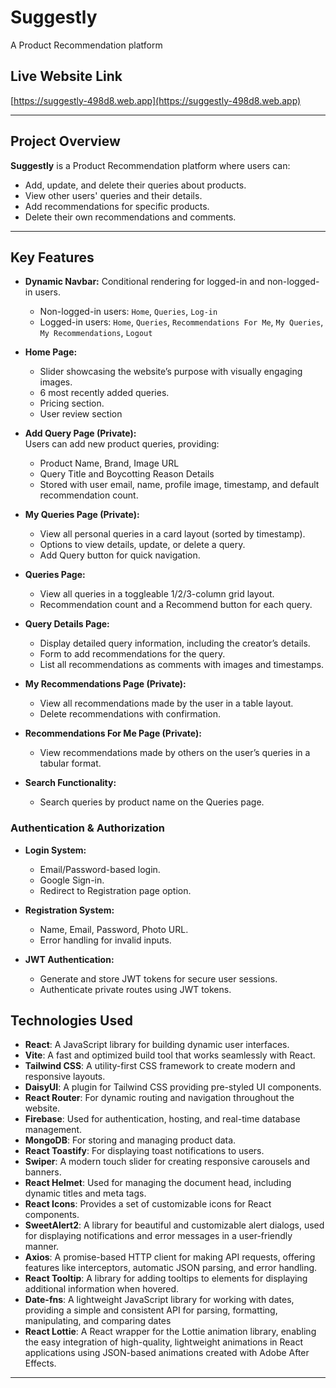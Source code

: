 # Suggestly

A Product Recommendation platform

## Live Website Link

[https://suggestly-498d8.web.app](https://suggestly-498d8.web.app)

---

## Project Overview

**Suggestly** is a Product Recommendation platform where users can:

- Add, update, and delete their queries about products.
- View other users' queries and their details.
- Add recommendations for specific products.
- Delete their own recommendations and comments.

---

## Key Features

- **Dynamic Navbar:** Conditional rendering for logged-in and non-logged-in users.

  - Non-logged-in users: `Home`, `Queries`, `Log-in`
  - Logged-in users: `Home`, `Queries`, `Recommendations For Me`, `My Queries`, `My Recommendations`, `Logout`

- **Home Page:**

  - Slider showcasing the website’s purpose with visually engaging images.
  - 6 most recently added queries.
  - Pricing section.
  - User review section

- **Add Query Page (Private):**  
  Users can add new product queries, providing:

  - Product Name, Brand, Image URL
  - Query Title and Boycotting Reason Details
  - Stored with user email, name, profile image, timestamp, and default recommendation count.

- **My Queries Page (Private):**

  - View all personal queries in a card layout (sorted by timestamp).
  - Options to view details, update, or delete a query.
  - Add Query button for quick navigation.

- **Queries Page:**

  - View all queries in a toggleable 1/2/3-column grid layout.
  - Recommendation count and a Recommend button for each query.

- **Query Details Page:**

  - Display detailed query information, including the creator’s details.
  - Form to add recommendations for the query.
  - List all recommendations as comments with images and timestamps.

- **My Recommendations Page (Private):**

  - View all recommendations made by the user in a table layout.
  - Delete recommendations with confirmation.

- **Recommendations For Me Page (Private):**

  - View recommendations made by others on the user’s queries in a tabular format.

- **Search Functionality:**
  - Search queries by product name on the Queries page.

### Authentication & Authorization

- **Login System:**

  - Email/Password-based login.
  - Google Sign-in.
  - Redirect to Registration page option.

- **Registration System:**

  - Name, Email, Password, Photo URL.
  - Error handling for invalid inputs.

- **JWT Authentication:**
  - Generate and store JWT tokens for secure user sessions.
  - Authenticate private routes using JWT tokens.

## Technologies Used

- **React**: A JavaScript library for building dynamic user interfaces.
- **Vite**: A fast and optimized build tool that works seamlessly with React.
- **Tailwind CSS**: A utility-first CSS framework to create modern and responsive layouts.
- **DaisyUI**: A plugin for Tailwind CSS providing pre-styled UI components.
- **React Router**: For dynamic routing and navigation throughout the website.
- **Firebase**: Used for authentication, hosting, and real-time database management.
- **MongoDB**: For storing and managing product data.
- **React Toastify**: For displaying toast notifications to users.
- **Swiper**: A modern touch slider for creating responsive carousels and banners.
- **React Helmet**: Used for managing the document head, including dynamic titles and meta tags.
- **React Icons**: Provides a set of customizable icons for React components.
- **SweetAlert2**: A library for beautiful and customizable alert dialogs, used for displaying notifications and error messages in a user-friendly manner.
- **Axios**: A promise-based HTTP client for making API requests, offering features like interceptors, automatic JSON parsing, and error handling.
- **React Tooltip**: A library for adding tooltips to elements for displaying additional information when hovered.
- **Date-fns**: A lightweight JavaScript library for working with dates, providing a simple and consistent API for parsing, formatting, manipulating, and comparing dates
- **React Lottie**: A React wrapper for the Lottie animation library, enabling the easy integration of high-quality, lightweight animations in React applications using JSON-based animations created with Adobe After Effects.
---
